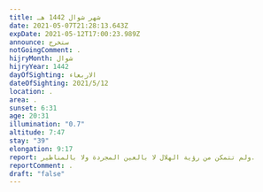 ```yaml
---
title: شهر شوال 1442 هـ
date: 2021-05-07T21:28:13.643Z
expDate: 2021-05-12T17:00:23.989Z
announce: ستخرج
notGoingComment: .
hijryMonth: شوال
hijryYear: 1442
dayOfSighting: الاربعاء
dateOfSighting: 2021/5/12
location: .
area: .
sunset: 6:31
age: 20:31
illumination: "0.7"
altitude: 7:47
stay: "39"
elongation: 9:17
report: ولم تتمكن من رؤية الهلال لا بالعين المجردة ولا بالمناظير.
reportComment: .
draft: "false"
---
```

